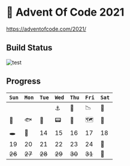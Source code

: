 # 🎄 Advent Of Code 2021
https://adventofcode.com/2021/

## Build Status

![test](https://github.com/maratynsky/adventofcode2021/actions/workflows/github-actions.yml/badge.svg)

## Progress

| `Sun` | `Mon`  | `Tue` | `Wed`  | `Thu`  | `Fri`  | `Sat` |
|-------|--------|-------|--------|--------|--------|-------|
|       |        |       | ⚓️     | 🤿     | 📉     | 🦑    |
| 💨    | 🐟     | 🦀     | 📟      | 🌋    | 🗺     | 🐙    |
| 🕳    | 📃     | 14    | 15     | 16     | 17     | 18    |
| 19    | 20     | 21    | 22     | 23     | 24     | 🏁    |
| ~~26~~ | ~~27~~ | ~~28~~ | ~~29~~ | ~~30~~ | ~~31~~ | 🥂    |
